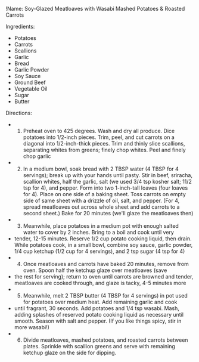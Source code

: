 !Name: Soy-Glazed Meatloaves with Wasabi Mashed Potatoes & Roasted Carrots

Ingredients:
- Potatoes
- Carrots
- Scallions
- Garlic
- Bread
- Garlic Powder
- Soy Sauce
- Ground Beef
- Vegetable Oil
- Sugar
- Butter

Directions:
- 1. Preheat oven to 425 degrees. Wash and dry all produce. Dice potatoes into 1/2-inch pieces. Trim, peel, and cut carrots on a diagonal into 1/2-inch-thick pieces. Trim and thinly slice scallions, separating whites from greens; finely chop whites. Peel and finely chop garlic
- 2. In a medium bowl, soak bread with 2 TBSP water (4 TBSP for 4 servings); break up with your hands until pasty. Stir in beef, sriracha, scallion whites, half the garlic, salt (we used 3/4 tsp kosher salt; 11/2 tsp for 4), and pepper. Form into two 1-inch-tall loaves (four loaves for 4). Place on one side of a baking sheet. Toss carrots on empty side of same sheet with a drizzle of oil, salt, and pepper. (For 4, spread meatloaves out across whole sheet and add carrots to a second sheet.) Bake for 20 minutes (we'll glaze the meatloaves then)
- 3. Meanwhile, place potatoes in a medium pot with enough salted water to cover by 2 inches. Bring to a boil and cook until very
- tender, 12-15 minutes. Reserve 1/2 cup potato cooking liquid, then drain. While potatoes cook, in a small bowl, combine soy sauce, garlic powder, 1/4 cup ketchup (1/2 cup for 4 servings), and 2 tsp sugar (4 tsp for 4)
- 4. Once meatloaves and carrots have baked 20 minutes, remove from oven. Spoon half the ketchup glaze over meatloaves (save
- the rest for serving); return to oven until carrots are browned and tender, meatloaves are cooked through, and glaze is tacky, 4-5 minutes more
- 5. Meanwhile, melt 2 TBSP butter (4 TBSP for 4 servings) in pot used for potatoes over medium heat. Add remaining garlic and cook
- until fragrant, 30 seconds. Add potatoes and 1/4 tsp wasabi. Mash, adding splashes of reserved potato cooking liquid as necessary until smooth. Season with salt and pepper. (If you like things spicy, stir in more wasabi!)
- 6. Divide meatloaves, mashed potatoes, and roasted carrots between plates. Sprinkle with scallion greens and serve with remaining ketchup glaze on the side for dipping.
